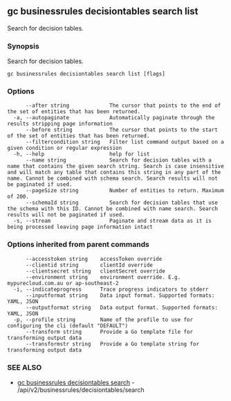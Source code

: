 ## gc businessrules decisiontables search list

Search for decision tables.

### Synopsis

Search for decision tables.

```
gc businessrules decisiontables search list [flags]
```

### Options

```
      --after string             The cursor that points to the end of the set of entities that has been returned.
  -a, --autopaginate             Automatically paginate through the results stripping page information
      --before string            The cursor that points to the start of the set of entities that has been returned.
      --filtercondition string   Filter list command output based on a given condition or regular expression
  -h, --help                     help for list
      --name string              Search for decision tables with a name that contains the given search string. Search is case insensitive and will match any table that contains this string in any part of the name. Cannot be combined with schema search. Search results will not be paginated if used.
      --pageSize string          Number of entities to return. Maximum of 200.
      --schemaId string          Search for decision tables that use the schema with this ID. Cannot be combined with name search. Search results will not be paginated if used.
  -s, --stream                   Paginate and stream data as it is being processed leaving page information intact
```

### Options inherited from parent commands

```
      --accesstoken string    accessToken override
      --clientid string       clientId override
      --clientsecret string   clientSecret override
      --environment string    environment override. E.g. mypurecloud.com.au or ap-southeast-2
  -i, --indicateprogress      Trace progress indicators to stderr
      --inputformat string    Data input format. Supported formats: YAML, JSON
      --outputformat string   Data output format. Supported formats: YAML, JSON
  -p, --profile string        Name of the profile to use for configuring the cli (default "DEFAULT")
      --transform string      Provide a Go template file for transforming output data
      --transformstr string   Provide a Go template string for transforming output data
```

### SEE ALSO

* [gc businessrules decisiontables search](gc_businessrules_decisiontables_search.html)	 - /api/v2/businessrules/decisiontables/search


